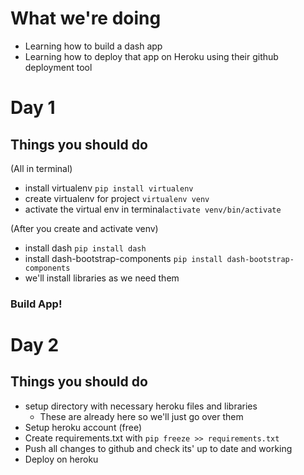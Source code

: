 # What we're doing
* Learning how to build a dash app
* Learning how to deploy that app on Heroku using their github deployment tool

# Day 1
## Things you should do
(All in terminal)
* install virtualenv `pip install virtualenv`
* create virtualenv for project `virtualenv venv`
* activate the virtual env in terminal`activate venv/bin/activate`

(After you create and activate venv)
* install dash `pip install dash`
* install dash-bootstrap-components `pip install dash-bootstrap-components`
* we'll install libraries as we need them

### Build App! 

# Day 2
## Things you should do 
* setup directory with necessary heroku files and libraries
    * These are already here so we'll just go over them 
* Setup heroku account (free)
* Create requirements.txt with `pip freeze >> requirements.txt`
* Push all changes to github and check its' up to date and working
* Deploy on heroku

